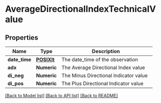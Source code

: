 # AverageDirectionalIndexTechnicalValue

[//]: # (CLASS:IntrinioSDK::AverageDirectionalIndexTechnicalValue)

[//]: # (KIND:object)

## Properties

[//]: # (START_DEFINITION)

Name | Type | Description
------------ | ------------- | -------------
**date_time** | [**POSIXlt**](POSIXlt.md) | The date_time of the observation &nbsp;
**adx** | **Numeric** | The Average Directional Index value &nbsp;
**di_neg** | **Numeric** | The Minus Directional Indicator value &nbsp;
**di_pos** | **Numeric** | The Plus Directional Indicator value &nbsp;

[//]: # (END_DEFINITION)


[//]: # (CONTAINED_CLASS:IntrinioSDK::POSIXlt)


[[Back to Model list]](../README.md#documentation-for-models) [[Back to API list]](../README.md#documentation-for-api-endpoints) [[Back to README]](../README.md)



